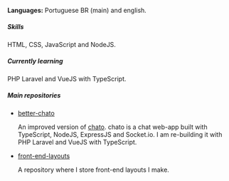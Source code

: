 **Languages:** Portuguese BR (main) and english.

##### Skills
HTML, CSS, JavaScript  and NodeJS.

##### Currently learning
PHP Laravel and VueJS with TypeScript.

##### Main repositories
- [better-chato](https://github.com/moccot/better-chato/)
  
  An improved version of [chato](https://github.com/moccot/chato/).
  chato is a chat web-app built with TypeScript, NodeJS, ExpressJS and
  Socket.io. I am re-building it with PHP Laravel and VueJS with TypeScript.

- [front-end-layouts](https://github.com/moccot/front-end-layout/)
  
  A repository where I store front-end layouts I make.
